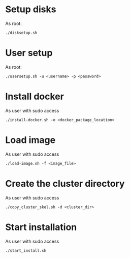 

# Setup disks
As root:
```
./disksetup.sh
```

# User setup
As root:
```
./usersetup.sh -u <username> -p <password>
```

# Install docker
As user with sudo access
```
./install-docker.sh -o <docker_package_location>
```

# Load image
As user with sudo access
```
./load-image.sh -f <image_file>
```

# Create the cluster directory
As user with sudo access
```
./copy_cluster_skel.sh -d <cluster_dir>
```

# Start installation
As user with sudo access
```
./start_install.sh
```
